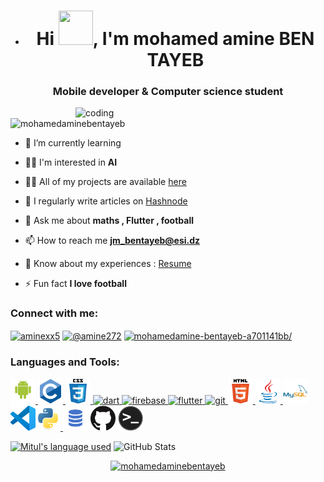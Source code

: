 
- <h1 align="center">Hi <img src="https://github.com/mitul3737/mitul3737/blob/main/Wave.gif" height="55px" width="55px">, I'm mohamed amine BEN TAYEB</h1>
<h3 align="center">Mobile developer & Computer science student</h3>
<img align="right" alt="coding" width="400" src="https://user-images.githubusercontent.com/55389276/140866485-8fb1c876-9a8f-4d6a-98dc-08c4981eaf70.gif">
<p align="left"> <img src="https://komarev.com/ghpvc/?username=mohamedaminebentayeb&label=Profile%20views&color=0e75b6&style=flat" alt="mohamedaminebentayeb" /> </p>

- 🌱 I’m currently learning 

- 👨‍💻 I'm interested in **AI** 

- 👨‍💻 All of my projects are available  [here](https://mohamedaminebentayeb.github.io/Portfolio/index.html)

- 📝 I regularly write articles on [Hashnode](https://hashnode.com/@amine272)

- 💬 Ask me about **maths , Flutter , football**

- 📫 How to reach me **jm_bentayeb@esi.dz**

- 📄 Know about my experiences : [Resume](https://drive.google.com/file/d/1Fhs0n1zhh27AxwzuRGG-Bog7ETxWGPX3/view?usp=sharing)

- ⚡ Fun fact **I love football**


<h3 align="left">Connect with me:</h3>
<p align="left">
<a href="https://twitter.com/aminexx5" target="blank"><img align="center" src="https://raw.githubusercontent.com/rahuldkjain/github-profile-readme-generator/master/src/images/icons/Social/twitter.svg" alt="aminexx5" height="30" width="40" /></a>
<a href="https://hashnode.com/@amine272" target="blank"><img align="center" src="https://raw.githubusercontent.com/rahuldkjain/github-profile-readme-generator/master/src/images/icons/Social/hashnode.svg" alt="@amine272" height="30" width="40" /></a>
<a href="https://linkedin.com/in/mohamedamine-bentayeb-a701141bb/" target="blank"><img align="center" src="https://raw.githubusercontent.com/rahuldkjain/github-profile-readme-generator/master/src/images/icons/Social/linked-in-alt.svg" alt="mohamedamine-bentayeb-a701141bb/" height="30" width="40" /></a>


<h3 align="left">Languages and Tools:</h3>
<p align="left"> <a href="https://developer.android.com" target="_blank" rel="noreferrer"> <img src="https://raw.githubusercontent.com/devicons/devicon/master/icons/android/android-original-wordmark.svg" alt="android" width="40" height="40"/> </a> <a href="https://www.cprogramming.com/" target="_blank" rel="noreferrer"> <img src="https://raw.githubusercontent.com/devicons/devicon/master/icons/c/c-original.svg" alt="c" width="40" height="40"/> </a> <a href="https://www.w3schools.com/css/" target="_blank" rel="noreferrer"> <img src="https://raw.githubusercontent.com/devicons/devicon/master/icons/css3/css3-original-wordmark.svg" alt="css3" width="40" height="40"/> </a> <a href="https://dart.dev" target="_blank" rel="noreferrer"> <img src="https://www.vectorlogo.zone/logos/dartlang/dartlang-icon.svg" alt="dart" width="40" height="40"/> </a> <a href="https://firebase.google.com/" target="_blank" rel="noreferrer"> <img src="https://www.vectorlogo.zone/logos/firebase/firebase-icon.svg" alt="firebase" width="40" height="40"/> </a> <a href="https://flutter.dev" target="_blank" rel="noreferrer"> <img src="https://www.vectorlogo.zone/logos/flutterio/flutterio-icon.svg" alt="flutter" width="40" height="40"/> </a> <a href="https://git-scm.com/" target="_blank" rel="noreferrer"> <img src="https://www.vectorlogo.zone/logos/git-scm/git-scm-icon.svg" alt="git" width="40" height="40"/> </a> <a href="https://www.w3.org/html/" target="_blank" rel="noreferrer"> <img src="https://raw.githubusercontent.com/devicons/devicon/master/icons/html5/html5-original-wordmark.svg" alt="html5" width="40" height="40"/> </a> <a href="https://www.java.com" target="_blank" rel="noreferrer"> <img src="https://raw.githubusercontent.com/devicons/devicon/master/icons/java/java-original.svg" alt="java" width="40" height="40"/> </a> <a href="https://www.mysql.com/" target="_blank" rel="noreferrer"> <img src="https://raw.githubusercontent.com/devicons/devicon/master/icons/mysql/mysql-original-wordmark.svg" alt="mysql" width="40" height="40"/> </a> <a href="https://www.python.org" target="_blank" rel="noreferrer"> <img src="https://raw.githubusercontent.com/devicons/devicon/master/icons/python/python-original.svg" alt="python" width="40" height="40"/> </a> 
  <a> <img alt="SQL" width="40px" src="https://raw.githubusercontent.com/github/explore/80688e429a7d4ef2fca1e82350fe8e3517d3494d/topics/sql/sql.png" />
  
  <img alt="GitHub" width="40px" src="https://raw.githubusercontent.com/github/explore/78df643247d429f6cc873026c0622819ad797942/topics/github/github.png" />


<img alt="Terminal" width="40px" src="https://raw.githubusercontent.com/github/explore/80688e429a7d4ef2fca1e82350fe8e3517d3494d/topics/terminal/terminal.png" />
 </a>
<a> <img align="left" alt="Visual Studio Code" width="40px" src="https://raw.githubusercontent.com/github/explore/80688e429a7d4ef2fca1e82350fe8e3517d3494d/topics/visual-studio-code/visual-studio-code.png" /></a>










 
 </p>




 <a  href="https://github.com/mitul3737/mitul3737"><img alt="Mitul's language used" src="https://github-readme-stats.vercel.app/api/top-langs/?username=mohamedaminebentayeb&layout=compact&langs_count=8&theme=gruvbox" width=40%/></a>
 ![GitHub Stats](https://github-readme-stats.vercel.app/api?username=mohamedaminebentayeb&theme=radical) 
<p align="center"> <a href="https://github.com/ryo-ma/github-profile-trophy"><img src="https://github-profile-trophy.vercel.app/?username=mohamedaminebentayeb" alt="mohamedaminebentayeb" /></a> </p>

<!---
mohamedaminebentayeb/mohamedaminebentayeb is a ✨ special ✨ repository because its `README.md` (this file) appears on your GitHub profile.
You can click the Preview link to take a look at your changes.
--->
